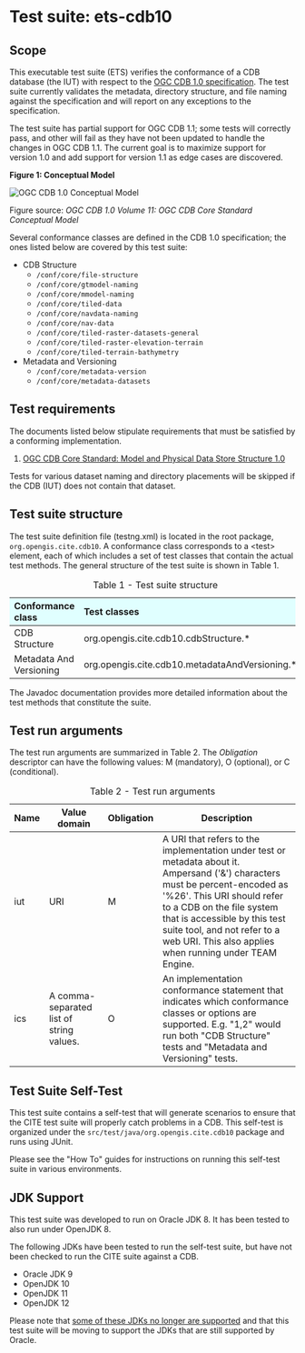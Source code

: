 
# Test suite: ets-cdb10

## Scope

This executable test suite (ETS) verifies the conformance of a CDB database (the
IUT) with respect to the [OGC CDB 1.0 specification][CDB-10]. The test suite 
currently validates the metadata, directory structure, and file naming against
the specification and will report on any exceptions to the specification.

The test suite has partial support for OGC CDB 1.1; some tests will correctly
pass, and other will fail as they have not been updated to handle the changes in
OGC CDB 1.1. The current goal is to maximize support for version 1.0 and add 
support for version 1.1 as edge cases are discovered.

[CDB-10]: https://www.opengeospatial.org/standards/cdb

**Figure 1: Conceptual Model**

![OGC CDB 1.0 Conceptual Model](img/conceptual-model.jpg)

Figure source: *OGC CDB 1.0 Volume 11: OGC CDB Core Standard Conceptual Model*

Several conformance classes are defined in the CDB 1.0 specification; the ones 
listed below are covered by this test suite:

* CDB Structure
    - `/conf/core/file-structure`
    - `/conf/core/gtmodel-naming`
    - `/conf/core/mmodel-naming`
    - `/conf/core/tiled-data`
    - `/conf/core/navdata-naming`
    - `/conf/core/nav-data`
    - `/conf/core/tiled-raster-datasets-general`
    - `/conf/core/tiled-raster-elevation-terrain`
    - `/conf/core/tiled-terrain-bathymetry`
* Metadata and Versioning
    - `/conf/core/metadata-version`
    - `/conf/core/metadata-datasets`

## Test requirements

The documents listed below stipulate requirements that must be satisfied by a 
conforming implementation.

1. [OGC CDB Core Standard: Model and Physical Data Store Structure 1.0](https://portal.opengeospatial.org/files/?artifact_id=72712)

Tests for various dataset naming and directory placements will be skipped if the
CDB (IUT) does not contain that dataset.

## Test suite structure

The test suite definition file (testng.xml) is located in the root package, 
`org.opengis.cite.cdb10`. A conformance class corresponds to a &lt;test&gt; element, each 
of which includes a set of test classes that contain the actual test methods. 
The general structure of the test suite is shown in Table 1.

<table>
  <caption>Table 1 - Test suite structure</caption>
  <thead>
    <tr style="text-align: left; background-color: LightCyan">
      <th>Conformance class</th>
      <th>Test classes</th>
    </tr>
  </thead>
  <tbody>
    <tr>
      <td>CDB Structure</td>
      <td>org.opengis.cite.cdb10.cdbStructure.*</td>
    </tr>
    <tr>
      <td>Metadata And Versioning</td>
      <td>org.opengis.cite.cdb10.metadataAndVersioning.*</td>
    </tr>
  </tbody>
</table>

The Javadoc documentation provides more detailed information about the test 
methods that constitute the suite.


## Test run arguments

The test run arguments are summarized in Table 2. The _Obligation_ descriptor can 
have the following values: M (mandatory), O (optional), or C (conditional).

<table>
	<caption>Table 2 - Test run arguments</caption>
	<thead>
    <tr>
      <th>Name</th>
      <th>Value domain</th>
	    <th>Obligation</th>
	    <th>Description</th>
    </tr>
  </thead>
	<tbody>
    <tr>
      <td>iut</td>
      <td>URI</td>
      <td>M</td>
      <td>A URI that refers to the implementation under test or metadata about it.
    Ampersand ('&amp;') characters must be percent-encoded as '%26'. This URI should 
    refer to a CDB on the file system that is accessible by this test suite tool, and
    not refer to a web URI. This also applies when running under TEAM Engine.</td>
    </tr>
	  <tr>
      <td>ics</td>
      <td>A comma-separated list of string values.</td>
      <td>O</td>
      <td>An implementation conformance statement that indicates which conformance 
      classes or options are supported. E.g. "1,2" would run both "CDB Structure" 
      tests and "Metadata and Versioning" tests.</td>
    </tr>
	</tbody>
</table>

## Test Suite Self-Test

This test suite contains a self-test that will generate scenarios to ensure that
the CITE test suite will properly catch problems in a CDB. This self-test is
organized under the `src/test/java/org.opengis.cite.cdb10` package and runs using
JUnit.

Please see the "How To" guides for instructions on running this self-test suite
in various environments.

## JDK Support

This test suite was developed to run on Oracle JDK 8. It has been tested to also
run under OpenJDK 8.

The following JDKs have been tested to run the self-test suite, but have not 
been checked to run the CITE suite against a CDB.

* Oracle JDK 9
* OpenJDK 10
* OpenJDK 11
* OpenJDK 12

Please note that [some of these JDKs no longer are supported][JDK-support] and 
that this test suite will be moving to support the JDKs that are still supported by Oracle.

[JDK-support]: https://www.oracle.com/technetwork/java/java-se-support-roadmap.html
